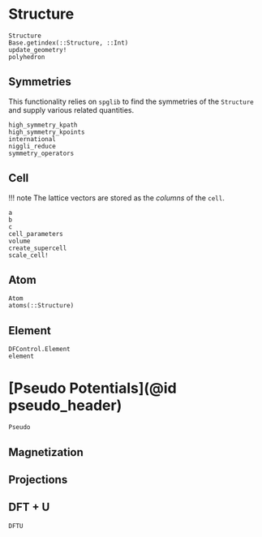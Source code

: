 # Structure
```@docs
Structure
Base.getindex(::Structure, ::Int)
update_geometry!
polyhedron
```

## Symmetries
This functionality relies on `spglib` to find the symmetries of the `Structure` and 
supply various related quantities.
```@docs
high_symmetry_kpath
high_symmetry_kpoints
international
niggli_reduce
symmetry_operators
```

## Cell
!!! note
    The lattice vectors are stored as the *columns* of the `cell`.
    
```@docs
a
b
c
cell_parameters
volume
create_supercell
scale_cell!
```

## Atom
```@docs
Atom
atoms(::Structure)
```
## Element
```@docs
DFControl.Element
element
```

# [Pseudo Potentials](@id pseudo_header)
```@docs
Pseudo
```

## Magnetization

## Projections

## DFT + U 
```@docs
DFTU
```
